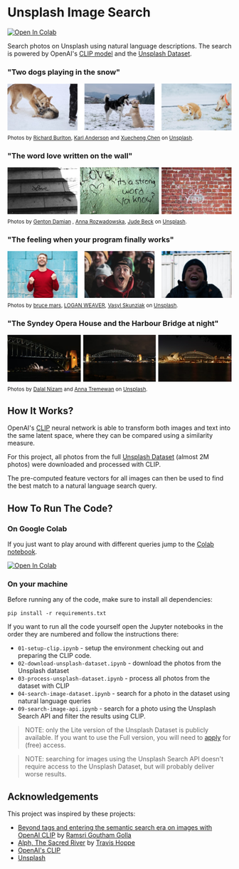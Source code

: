 # Unsplash Image Search

[![Open In Colab](https://colab.research.google.com/assets/colab-badge.svg)](https://colab.research.google.com/github/haltakov/natural-language-image-search/blob/main/colab/unsplash-image-search.ipynb)

Search photos on Unsplash using natural language descriptions. The search is powered by OpenAI's [CLIP model](https://github.com/openai/CLIP) and the [Unsplash Dataset](https://unsplash.com/data).

### "Two dogs playing in the snow"

![Search results for "Two dogs playing in the snow"](images/example_dogs.png)
<sub>Photos by [Richard Burlton](https://unsplash.com/@richardworks?utm_source=NaturalLanguageImageSearch&utm_medium=referral), [Karl Anderson](https://unsplash.com/@karlkiwi90?utm_source=NaturalLanguageImageSearch&utm_medium=referral) and [Xuecheng Chen](https://unsplash.com/@samaritan_?utm_source=NaturalLanguageImageSearch&utm_medium=referral) on [Unsplash](https://unsplash.com/?utm_source=NaturalLanguageImageSearch&utm_medium=referral).</sub>

### "The word love written on the wall"

![Search results for "The word love written on the wall"](images/example_love.png)
<sub>Photos by [Genton Damian](https://unsplash.com/@damiangenton96?utm_source=NaturalLanguageImageSearch&utm_medium=referral) , [Anna Rozwadowska](https://unsplash.com/@arozwadowska?utm_source=NaturalLanguageImageSearch&utm_medium=referral), [Jude Beck](https://unsplash.com/@judebeck?utm_source=NaturalLanguageImageSearch&utm_medium=referral) on [Unsplash](https://unsplash.com/?utm_source=NaturalLanguageImageSearch&utm_medium=referral).</sub>

### "The feeling when your program finally works"

![Search results for "The feeling when your program finally works"](images/example_feeling.png)
<sub>Photos by [bruce mars](https://unsplash.com/@brucemars?utm_source=NaturalLanguageImageSearch&utm_medium=referral), [LOGAN WEAVER](https://unsplash.com/@lgnwvr?utm_source=NaturalLanguageImageSearch&utm_medium=referral), [Vasyl Skunziak](https://unsplash.com/@vskvsk1?utm_source=NaturalLanguageImageSearch&utm_medium=referral) on [Unsplash](https://unsplash.com/?utm_source=NaturalLanguageImageSearch&utm_medium=referral).</sub>

### "The Syndey Opera House and the Harbour Bridge at night"

![Search results for "The Syndey Opera House and the Harbour Bridge at night"](images/example_sydney.png)
<sub>Photos by [Dalal Nizam](https://unsplash.com/@dilson?utm_source=NaturalLanguageImageSearch&utm_medium=referral) and [Anna Tremewan](https://unsplash.com/@annatre?utm_source=NaturalLanguageImageSearch&utm_medium=referral) on [Unsplash](https://unsplash.com/?utm_source=NaturalLanguageImageSearch&utm_medium=referral).</sub>

## How It Works?

OpenAI's [CLIP](https://openai.com/blog/clip/) neural network is able to transform both images and text into the same latent space, where they can be compared using a similarity measure.

For this project, all photos from the full [Unsplash Dataset](https://unsplash.com/data) (almost 2M photos) were downloaded and processed with CLIP.

The pre-computed feature vectors for all images can then be used to find the best match to a natural language search query.

## How To Run The Code?

### On Google Colab

If you just want to play around with different queries jump to the [Colab notebook](https://colab.research.google.com/github/haltakov/natural-language-image-search/blob/main/colab/unsplash-image-search.ipynb).

[![Open In Colab](https://colab.research.google.com/assets/colab-badge.svg)](https://colab.research.google.com/github/haltakov/natural-language-image-search/blob/main/colab/unsplash-image-search.ipynb)

### On your machine

Before running any of the code, make sure to install all dependencies:

```
pip install -r requirements.txt
```

If you want to run all the code yourself open the Jupyter notebooks in the order they are numbered and follow the instructions there:

- `01-setup-clip.ipynb` - setup the environment checking out and preparing the CLIP code.
- `02-download-unsplash-dataset.ipynb` - download the photos from the Unsplash dataset
- `03-process-unsplash-dataset.ipynb` - process all photos from the dataset with CLIP
- `04-search-image-dataset.ipynb` - search for a photo in the dataset using natural language queries
- `09-search-image-api.ipynb` - search for a photo using the Unsplash Search API and filter the results using CLIP.

> NOTE: only the Lite version of the Unsplash Dataset is publicly available. If you want to use the Full version, you will need to [apply](https://unsplash.com/data) for (free) access.

> NOTE: searching for images using the Unsplash Search API doesn't require access to the Unsplash Dataset, but will probably deliver worse results.

## Acknowledgements

This project was inspired by these projects:

- [Beyond tags and entering the semantic search era on images with OpenAI CLIP](https://towardsdatascience.com/beyond-tags-and-entering-the-semantic-search-era-on-images-with-openai-clip-1f7d629a9978) by [Ramsri Goutham Golla](https://twitter.com/ramsri_goutham)
- [Alph, The Sacred River](https://github.com/thoppe/alph-the-sacred-river) by [Travis Hoppe](https://twitter.com/metasemantic)
- [OpenAI's CLIP](https://github.com/openai/CLIP)
- [Unsplash](https://unsplash.com/)
